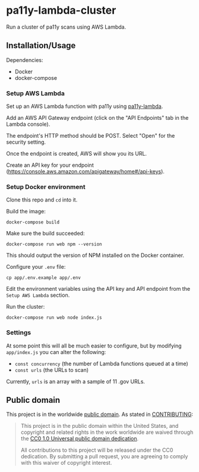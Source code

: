 # pa11y-lambda-cluster

Run a cluster of pa11y scans using AWS Lambda.

## Installation/Usage

Dependencies:

- Docker
- docker-compose

### Setup AWS Lambda

Set up an AWS Lambda function with pa11y using [pa11y-lambda](https://github.com/18f/pa11y-lambda).

Add an AWS API Gateway endpoint (click on the "API Endpoints" tab in the Lambda console).

The endpoint's HTTP method should be POST. Select "Open" for the security setting.

Once the endpoint is created, AWS will show you its URL.

Create an API key for your endpoint (https://console.aws.amazon.com/apigateway/home#/api-keys).

### Setup Docker environment

Clone this repo and `cd` into it.

Build the image:

```
docker-compose build
```

Make sure the build succeeded:

```
docker-compose run web npm --version
```

This should output the version of NPM installed on the Docker container.

Configure your `.env` file:

```
cp app/.env.example app/.env
```

Edit the environment variables using the API key and API endpoint from the `Setup AWS Lambda` section.

Run the cluster:

```
docker-compose run web node index.js
```

### Settings

At some point this will all be much easier to configure, but by modifying `app/index.js` you can alter the following:

- `const concurrency` (the number of Lambda functions queued at a time)
- `const urls` (the URLs to scan)

Currently, `urls` is an array with a sample of 11 .gov URLs.


## Public domain

This project is in the worldwide [public domain](LICENSE.md). As stated in [CONTRIBUTING](CONTRIBUTING.md):

> This project is in the public domain within the United States, and copyright and related rights in the work worldwide are waived through the [CC0 1.0 Universal public domain dedication](https://creativecommons.org/publicdomain/zero/1.0/).
>
> All contributions to this project will be released under the CC0 dedication. By submitting a pull request, you are agreeing to comply with this waiver of copyright interest.
